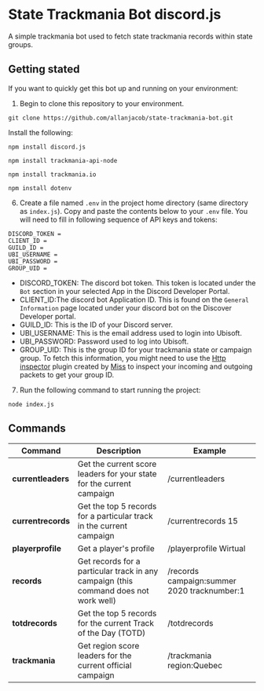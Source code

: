 # **State Trackmania Bot discord.js**

A simple trackmania bot used to fetch state trackmania records within state groups.

## Getting stated

If you want to quickly get this bot up and running on your environment:

1. Begin to clone this repository to your environment.

```
git clone https://github.com/allanjacob/state-trackmania-bot.git
```
Install the following:

```
npm install discord.js

npm install trackmania-api-node

npm install trackmania.io

npm install dotenv
```

6. Create a file named `.env` in the project home directory (same directory as `index.js`). Copy and paste the contents below to your `.env` file. You will need to fill in following sequence of API keys and tokens:

```
DISCORD_TOKEN =
CLIENT_ID =
GUILD_ID =
UBI_USERNAME =
UBI_PASSWORD =
GROUP_UID =
```

- DISCORD_TOKEN: The discord bot token. This token is located under the `Bot` section in your selected App in the Discord Developer Portal.
- CLIENT_ID:The discord bot Application ID. This is found on the `General Information` page located under your discord bot on the Discover Developer portal.
- GUILD_ID: This is the ID of your Discord server.
- UBI_USERNAME: This is the email address used to login into Ubisoft.
- UBI_PASSWORD: Password used to log into Ubisoft.
- GROUP_UID: This is the group ID for your trackmania state or campaign group. To fetch this information, you might need to use the [Http inspector](https://openplanet.dev/plugin/httpinspect) plugin created by [Miss](https://github.com/sponsors/codecat) to inspect your incoming and outgoing packets to get your group ID.

7. Run the following command to start running the project:

```
node index.js
```

## Commands

| Command            | Description                                                                          | Example                                     |
| ------------------ | ------------------------------------------------------------------------------------ | ------------------------------------------- |
| **currentleaders** | Get the current score leaders for your state for the current campaign                | /currentleaders                             |
| **currentrecords** | Get the top 5 records for a particular track in the current campaign                 | /currentrecords 15                          |
| **playerprofile**  | Get a player's profile                                                               | /playerprofile Wirtual                      |
| **records**        | Get records for a particular track in any campaign (this command does not work well) | /records campaign:summer 2020 tracknumber:1 |
| **totdrecords**    | Get the top 5 records for the current Track of the Day (TOTD)                        | /totdrecords                                |
| **trackmania**     | Get region score leaders for the current official campaign                           | /trackmania region:Quebec                   |
